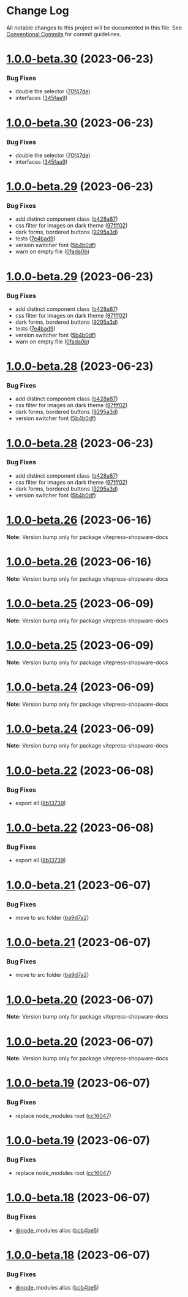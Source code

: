 # Change Log

All notable changes to this project will be documented in this file.
See [Conventional Commits](https://conventionalcommits.org) for commit guidelines.

# [1.0.0-beta.30](https://github.com/shopware/developer-documentation-vitepress/compare/v1.0.0-beta.29...v1.0.0-beta.30) (2023-06-23)

### Bug Fixes

- double the selector ([70f47de](https://github.com/shopware/developer-documentation-vitepress/commit/70f47decc6f22d8d0ae3069f128cefaad056dd41))
- interfaces ([345faa9](https://github.com/shopware/developer-documentation-vitepress/commit/345faa9b9cb9e5ff52c945ca8b69daaae5b76f1a))

# [1.0.0-beta.30](https://github.com/shopware/developer-documentation-vitepress/compare/v1.0.0-beta.29...v1.0.0-beta.30) (2023-06-23)

### Bug Fixes

- double the selector ([70f47de](https://github.com/shopware/developer-documentation-vitepress/commit/70f47decc6f22d8d0ae3069f128cefaad056dd41))
- interfaces ([345faa9](https://github.com/shopware/developer-documentation-vitepress/commit/345faa9b9cb9e5ff52c945ca8b69daaae5b76f1a))

# [1.0.0-beta.29](https://github.com/shopware/developer-documentation-vitepress/compare/v1.0.0-beta.27...v1.0.0-beta.29) (2023-06-23)

### Bug Fixes

- add distinct component class ([b428a87](https://github.com/shopware/developer-documentation-vitepress/commit/b428a878573b6163dcb93ebdd1a39ef308ba67bc))
- css filter for images on dark theme ([97fff02](https://github.com/shopware/developer-documentation-vitepress/commit/97fff026e412c5cc5d4fd43cdc0e9fef918f715c))
- dark forms, bordered buttons ([9295a3d](https://github.com/shopware/developer-documentation-vitepress/commit/9295a3d419023b08d3b1a7549a7e4d9176b439ae))
- tests ([7e4bad9](https://github.com/shopware/developer-documentation-vitepress/commit/7e4bad92d77f8fe3038630a19c9deb6856bb0caf))
- version switcher font ([5b4b0df](https://github.com/shopware/developer-documentation-vitepress/commit/5b4b0df15e0f4e18947d339d6557598f4d84cd54))
- warn on empty file ([0fada0b](https://github.com/shopware/developer-documentation-vitepress/commit/0fada0bb3d40985945a24cfb4687e8eb4976c7ec))

# [1.0.0-beta.29](https://github.com/shopware/developer-documentation-vitepress/compare/v1.0.0-beta.27...v1.0.0-beta.29) (2023-06-23)

### Bug Fixes

- add distinct component class ([b428a87](https://github.com/shopware/developer-documentation-vitepress/commit/b428a878573b6163dcb93ebdd1a39ef308ba67bc))
- css filter for images on dark theme ([97fff02](https://github.com/shopware/developer-documentation-vitepress/commit/97fff026e412c5cc5d4fd43cdc0e9fef918f715c))
- dark forms, bordered buttons ([9295a3d](https://github.com/shopware/developer-documentation-vitepress/commit/9295a3d419023b08d3b1a7549a7e4d9176b439ae))
- tests ([7e4bad9](https://github.com/shopware/developer-documentation-vitepress/commit/7e4bad92d77f8fe3038630a19c9deb6856bb0caf))
- version switcher font ([5b4b0df](https://github.com/shopware/developer-documentation-vitepress/commit/5b4b0df15e0f4e18947d339d6557598f4d84cd54))
- warn on empty file ([0fada0b](https://github.com/shopware/developer-documentation-vitepress/commit/0fada0bb3d40985945a24cfb4687e8eb4976c7ec))

# [1.0.0-beta.28](https://github.com/shopware/developer-documentation-vitepress/compare/v1.0.0-beta.27...v1.0.0-beta.28) (2023-06-23)

### Bug Fixes

- add distinct component class ([b428a87](https://github.com/shopware/developer-documentation-vitepress/commit/b428a878573b6163dcb93ebdd1a39ef308ba67bc))
- css filter for images on dark theme ([97fff02](https://github.com/shopware/developer-documentation-vitepress/commit/97fff026e412c5cc5d4fd43cdc0e9fef918f715c))
- dark forms, bordered buttons ([9295a3d](https://github.com/shopware/developer-documentation-vitepress/commit/9295a3d419023b08d3b1a7549a7e4d9176b439ae))
- version switcher font ([5b4b0df](https://github.com/shopware/developer-documentation-vitepress/commit/5b4b0df15e0f4e18947d339d6557598f4d84cd54))

# [1.0.0-beta.28](https://github.com/shopware/developer-documentation-vitepress/compare/v1.0.0-beta.27...v1.0.0-beta.28) (2023-06-23)

### Bug Fixes

- add distinct component class ([b428a87](https://github.com/shopware/developer-documentation-vitepress/commit/b428a878573b6163dcb93ebdd1a39ef308ba67bc))
- css filter for images on dark theme ([97fff02](https://github.com/shopware/developer-documentation-vitepress/commit/97fff026e412c5cc5d4fd43cdc0e9fef918f715c))
- dark forms, bordered buttons ([9295a3d](https://github.com/shopware/developer-documentation-vitepress/commit/9295a3d419023b08d3b1a7549a7e4d9176b439ae))
- version switcher font ([5b4b0df](https://github.com/shopware/developer-documentation-vitepress/commit/5b4b0df15e0f4e18947d339d6557598f4d84cd54))

# [1.0.0-beta.26](https://github.com/shopware/developer-documentation-vitepress/compare/v1.0.0-beta.25...v1.0.0-beta.26) (2023-06-16)

**Note:** Version bump only for package vitepress-shopware-docs

# [1.0.0-beta.26](https://github.com/shopware/developer-documentation-vitepress/compare/v1.0.0-beta.25...v1.0.0-beta.26) (2023-06-16)

**Note:** Version bump only for package vitepress-shopware-docs

# [1.0.0-beta.25](https://github.com/shopware/developer-documentation-vitepress/compare/v1.0.0-beta.24...v1.0.0-beta.25) (2023-06-09)

**Note:** Version bump only for package vitepress-shopware-docs

# [1.0.0-beta.25](https://github.com/shopware/developer-documentation-vitepress/compare/v1.0.0-beta.24...v1.0.0-beta.25) (2023-06-09)

**Note:** Version bump only for package vitepress-shopware-docs

# [1.0.0-beta.24](https://github.com/shopware/developer-documentation-vitepress/compare/v1.0.0-beta.23...v1.0.0-beta.24) (2023-06-09)

**Note:** Version bump only for package vitepress-shopware-docs

# [1.0.0-beta.24](https://github.com/shopware/developer-documentation-vitepress/compare/v1.0.0-beta.23...v1.0.0-beta.24) (2023-06-09)

**Note:** Version bump only for package vitepress-shopware-docs

# [1.0.0-beta.22](https://github.com/shopware/developer-documentation-vitepress/compare/v1.0.0-beta.21...v1.0.0-beta.22) (2023-06-08)

### Bug Fixes

- export all ([8b13739](https://github.com/shopware/developer-documentation-vitepress/commit/8b1373905ed352913c722c402134b576f606b245))

# [1.0.0-beta.22](https://github.com/shopware/developer-documentation-vitepress/compare/v1.0.0-beta.21...v1.0.0-beta.22) (2023-06-08)

### Bug Fixes

- export all ([8b13739](https://github.com/shopware/developer-documentation-vitepress/commit/8b1373905ed352913c722c402134b576f606b245))

# [1.0.0-beta.21](https://github.com/shopware/developer-documentation-vitepress/compare/v1.0.0-beta.20...v1.0.0-beta.21) (2023-06-07)

### Bug Fixes

- move to src folder ([ba9d7a2](https://github.com/shopware/developer-documentation-vitepress/commit/ba9d7a2d065f0901026c3908b8e07c6ed656d12e))

# [1.0.0-beta.21](https://github.com/shopware/developer-documentation-vitepress/compare/v1.0.0-beta.20...v1.0.0-beta.21) (2023-06-07)

### Bug Fixes

- move to src folder ([ba9d7a2](https://github.com/shopware/developer-documentation-vitepress/commit/ba9d7a2d065f0901026c3908b8e07c6ed656d12e))

# [1.0.0-beta.20](https://github.com/shopware/developer-documentation-vitepress/compare/v1.0.0-beta.19...v1.0.0-beta.20) (2023-06-07)

**Note:** Version bump only for package vitepress-shopware-docs

# [1.0.0-beta.20](https://github.com/shopware/developer-documentation-vitepress/compare/v1.0.0-beta.19...v1.0.0-beta.20) (2023-06-07)

**Note:** Version bump only for package vitepress-shopware-docs

# [1.0.0-beta.19](https://github.com/shopware/developer-documentation-vitepress/compare/v1.0.0-beta.18...v1.0.0-beta.19) (2023-06-07)

### Bug Fixes

- replace node_modules root ([cc16047](https://github.com/shopware/developer-documentation-vitepress/commit/cc16047f889e7620b1970cd6d7334224ec309014))

# [1.0.0-beta.19](https://github.com/shopware/developer-documentation-vitepress/compare/v1.0.0-beta.18...v1.0.0-beta.19) (2023-06-07)

### Bug Fixes

- replace node_modules root ([cc16047](https://github.com/shopware/developer-documentation-vitepress/commit/cc16047f889e7620b1970cd6d7334224ec309014))

# [1.0.0-beta.18](https://github.com/shopware/developer-documentation-vitepress/compare/v1.0.0-beta.16...v1.0.0-beta.18) (2023-06-07)

### Bug Fixes

- [@node](https://github.com/node)\_modules alias ([bcb4be5](https://github.com/shopware/developer-documentation-vitepress/commit/bcb4be54230a163ffe7e6fc4e91c8d0cf4802b8b))

# [1.0.0-beta.18](https://github.com/shopware/developer-documentation-vitepress/compare/v1.0.0-beta.16...v1.0.0-beta.18) (2023-06-07)

### Bug Fixes

- [@node](https://github.com/node)\_modules alias ([bcb4be5](https://github.com/shopware/developer-documentation-vitepress/commit/bcb4be54230a163ffe7e6fc4e91c8d0cf4802b8b))
